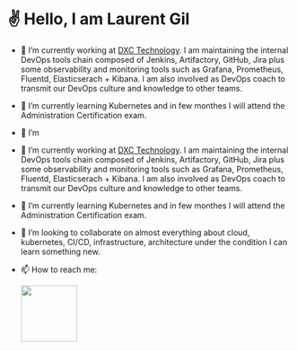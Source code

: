 
# ✌ Hello, I am **Laurent Gil**

- 🔭 I’m currently working at [DXC Technology](https://www.dxc.technology). I am maintaining the internal DevOps tools chain composed of Jenkins, Artifactory, GitHub, Jira plus some observability and monitoring tools such as Grafana, Prometheus, Fluentd, Elasticserach + Kibana. I am also involved as DevOps coach to transmit our DevOps culture and knowledge to other teams.

- 🌱 I’m currently learning Kubernetes and in few monthes I will attend the Administration Certification exam.

- 👯 I’m
- 🔭 I’m currently working at [DXC Technology](https://www.dxc.technology). I am maintaining the internal DevOps tools chain composed of Jenkins, Artifactory, GitHub, Jira plus some observability and monitoring tools such as Grafana, Prometheus, Fluentd, Elasticserach + Kibana. I am also involved as DevOps coach to transmit our DevOps culture and knowledge to other teams.

- 🌱 I’m currently learning Kubernetes and in few monthes I will attend the Administration Certification exam.

- 👯 I’m looking to collaborate on almost everything about cloud, kubernetes, CI/CD, infrastructure, architecture under the condition I can learn something new.

- 📫 How to reach me: 

  <a href="https://www.linkedin.com/in/laurent-gil/?locale=en_US" target="_blank">
    <img src="https://www.anaf.fr/wp-content/uploads/2016/08/linkedin.jpg" width="100px" >
  </a>
